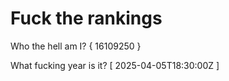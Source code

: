 # Fuck the rankings

Who the hell am I?
{ 16109250 }

What fucking year is it?
[ 2025-04-05T18:30:00Z ]
